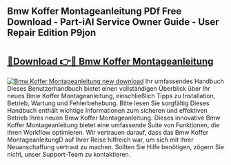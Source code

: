 ## Bmw Koffer Montageanleitung PDf Free Download - Part-iAI Service Owner Guide - User Repair Edition P9jon

# <h2><a href="http://df6pc9.blite.top/?on=Bmw+Koffer+Montageanleitung">🔗Download 👉🔴 Bmw Koffer Montageanleitung</a></h2>

[![Bmw Koffer Montageanleitung new download](https://i.imgur.com/lujVjoI.png)](http://df6pc9.blite.top/?on=Bmw+Koffer+Montageanleitung)
Ihr umfassendes Handbuch Dieses Benutzerhandbuch bietet einen vollständigen Überblick über Ihr neues Bmw Koffer Montageanleitung, einschließlich Tipps zu Installation, Betrieb, Wartung und Fehlerbehebung. Bitte lesen Sie sorgfältig Dieses Handbuch enthält wichtige Informationen zum sicheren und effektiven Betrieb Ihres neuen Bmw Koffer Montageanleitung. Dieses innovative Bmw Koffer Montageanleitung bietet eine umfassende Suite von Funktionen, die Ihren Workflow optimieren. Wir vertrauen darauf, dass das Bmw Koffer MontageanleitungD auf Ihrer Reise hilfreich war, um sich mit Ihrer Neuanschaffung vertraut zu machen. Sollten Sie Hilfe benötigen, zögern Sie nicht, unser Support-Team zu kontaktieren.
